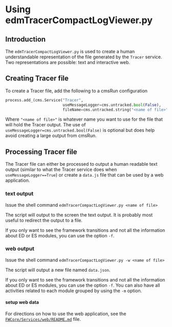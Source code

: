 # Using edmTracerCompactLogViewer.py

## Introduction
The `edmTracerCompactLogViewer.py` is used to create a human understandable representation of the file generated by the `Tracer` service. Two representations are possible: text and interactive web.

## Creating Tracer file
To create a Tracer file, add the following to a cmsRun configuration
```python
process.add_(cms.Service("Tracer",
                         useMessageLogger=cms.untracked.bool(False),
                         fileName=cms.untracked.string("<name of file>")))
```
Where `"<name of file>"` is whatever name you want to use for the file that will hold the Tracer output. The use of `useMessageLogger=cms.untracked.bool(False)` is optional but does
help avoid creating a large output from cmsRun.

## Processing Tracer file
The Tracer file can either be processed to output a human readable text output (similar to what the Tracer service does when `useMessageLogger==True`) or create a `data.js` file that
can be used by a web application.

### text output
Issue the shell command
```edmTracerCompactLogViewer.py <name of file>```

The script will output to the screen the text output. It is probably most useful to redirect the output to a file.

If you only want to see the framework transitions and not all the information about ED or ES modules, you can use the option `-f`.

### web output
Issue the shell command
```edmTracerCompactLogViewer.py -w <name of file>```

The script will output a new file named `data.json`.

If you only want to see the framework transitions and not all the information about ED or ES modules, you can use the option `-f`.
You can also have all activities related to each module grouped by using the `-m` option.

#### setup web data

For directions on how to use the web application, see the [`FWCore/Services/web/README.md`](../web/README.md) file.
